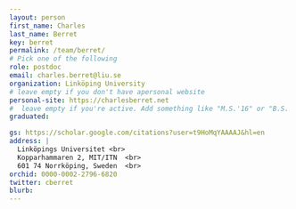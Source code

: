 ```yaml
---
layout: person
first_name: Charles
last_name: Berret
key: berret
permalink: /team/berret/
# Pick one of the following
role: postdoc
email: charles.berret@liu.se
organization: Linköping University
# leave empty if you don't have apersonal website
personal-site: https://charlesberret.net
#  leave empty if you're active. Add something like "M.S.'16" or "B.S.'17" if you got a degree while with the Vis Collective. Add "N" if you left before you got a degree.
graduated:

gs: https://scholar.google.com/citations?user=t9HoMqYAAAAJ&hl=en
address: |
  Linköpings Universitet <br>
  Kopparhammaren 2, MIT/ITN  <br>
  601 74 Norrköping, Sweden  <br>
orchid: 0000-0002-2796-6820
twitter: cberret
blurb:
---
```

